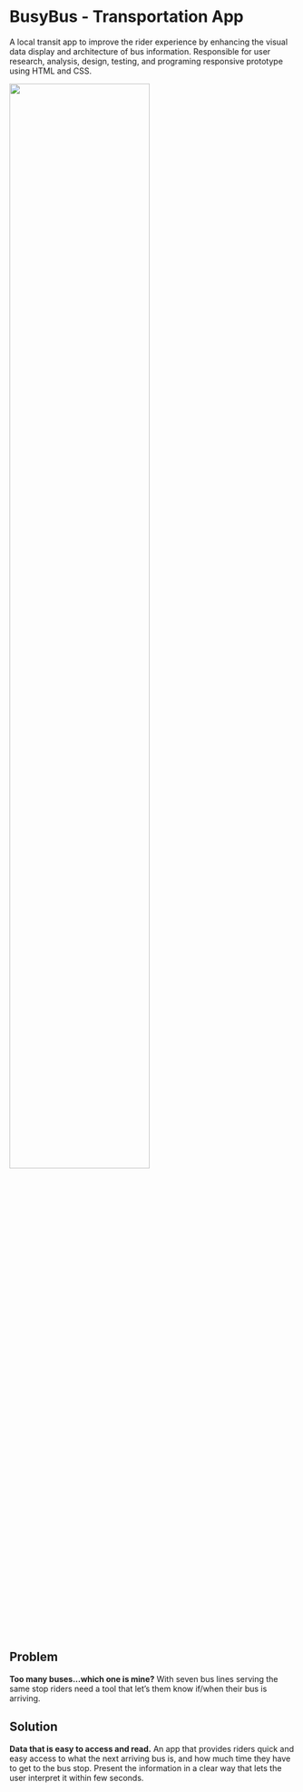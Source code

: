 # BusyBus - Transportation App

A local transit app to improve the rider experience by enhancing the visual data display and architecture of bus information. Responsible for user research, analysis, design, testing, and programing responsive prototype using HTML and CSS.

<img src="https://user-images.githubusercontent.com/43821281/73778823-6de70080-4751-11ea-9679-503a24712a96.png" width="70%"></img> 

## Problem
**Too many buses...which one is mine?** 
With seven bus lines serving the same stop
riders need a tool that let’s them know if/when their bus is arriving.


## Solution

**Data that is easy to access and read.** 
An app that provides riders quick and easy access to what the next arriving bus is, and how much time they have to get to the bus stop. Present the information in a clear way that lets the user interpret it within few seconds.
